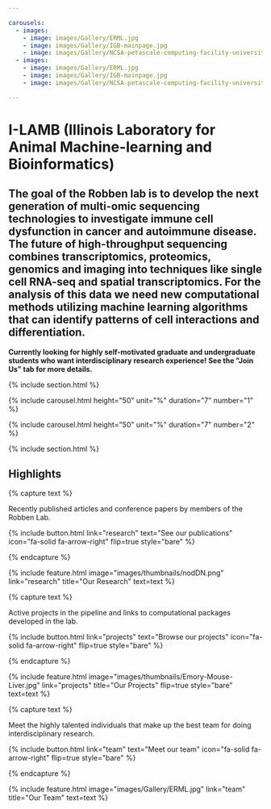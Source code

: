 ```yaml
---

carousels:
  - images: 
    - image: images/Gallery/ERML.jpg
    - image: images/Gallery/IGB-mainpage.jpg
    - image: images/Gallery/NCSA-petascale-computing-facility-university-of-illinois-new1-copy--2000.jpg
  - images: 
    - image: images/Gallery/ERML.jpg
    - image: images/Gallery/IGB-mainpage.jpg
    - image: images/Gallery/NCSA-petascale-computing-facility-university-of-illinois-new1-copy--2000.jpg

---
```


# I-LAMB (Illinois Laboratory for Animal Machine-learning and Bioinformatics)

The goal of the Robben lab is to develop the next generation of multi-omic sequencing technologies to investigate immune cell dysfunction in cancer and autoimmune disease. The future of high-throughput sequencing combines transcriptomics, proteomics, genomics and imaging into techniques like single cell RNA-seq and spatial transcriptomics. For the analysis of this data we need new computational methods utilizing machine learning algorithms that can identify patterns of cell interactions and differentiation.  
---  
**Currently looking for highly self-motivated graduate and undergraduate students who want interdisciplinary research experience! See the "Join Us" tab for more details.**

{% include section.html %}


{% include carousel.html height="50" unit="%" duration="7" number="1" %}

{% include carousel.html height="50" unit="%" duration="7" number="2" %}

{% include section.html %}

## Highlights

{% capture text %}

Recently published articles and conference papers by members of the Robben Lab.

{%
  include button.html
  link="research"
  text="See our publications"
  icon="fa-solid fa-arrow-right"
  flip=true
  style="bare"
%}

{% endcapture %}

{%
  include feature.html
  image="images/thumbnails/nodDN.png"
  link="research"
  title="Our Research"
  text=text
%}

{% capture text %}

Active projects in the pipeline and links to computational packages developed in the lab.

{%
  include button.html
  link="projects"
  text="Browse our projects"
  icon="fa-solid fa-arrow-right"
  flip=true
  style="bare"
%}

{% endcapture %}

{%
  include feature.html
  image="images/thumbnails/Emory-Mouse-Liver.jpg"
  link="projects"
  title="Our Projects"
  flip=true
  style="bare"
  text=text
%}

{% capture text %}

Meet the highly talented individuals that make up the best team for doing interdisciplinary research.

{%
  include button.html
  link="team"
  text="Meet our team"
  icon="fa-solid fa-arrow-right"
  flip=true
  style="bare"
%}

{% endcapture %}

{%
  include feature.html
  image="images/Gallery/ERML.jpg"
  link="team"
  title="Our Team"
  text=text
%}
